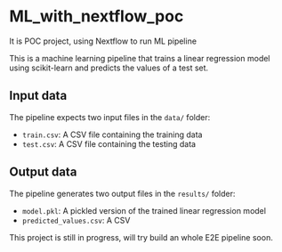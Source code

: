 # ML_with_nextflow_poc
It is POC project, using Nextflow to run ML pipeline

This is a machine learning pipeline that trains a linear regression model using scikit-learn and predicts the values of a test set.

## Input data

The pipeline expects two input files in the `data/` folder:
- `train.csv`: A CSV file containing the training data
- `test.csv`: A CSV file containing the testing data

## Output data

The pipeline generates two output files in the `results/` folder:
- `model.pkl`: A pickled version of the trained linear regression model
- `predicted_values.csv`: A CSV

This project is still in progress, will try build an whole E2E pipeline soon. 
